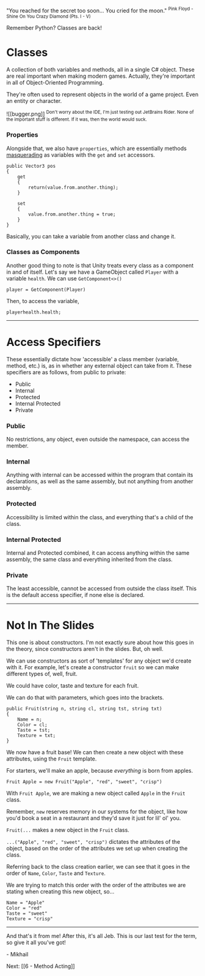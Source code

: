 "You reached for the secret too soon... You cried for the moon."
<sup>Pink Floyd - Shine On You Crazy Diamond (Pts. I - V)</sup>


Remember Python? Classes are back!


# Classes
A collection of both variables and methods, all in a single C# object. These are real important when making modern games. Actually, they're important in all of Object-Oriented Programming.

They're often used to represent objects in the world of a game project. Even an entity or character.

![[bugger.png]]
<sup>Don't worry about the IDE, I'm just testing out JetBrains Rider. None of the important stuff is different. If it was, then the world would suck.</sup>


### Properties
Alongside that, we also have `properties`, which are essentially methods [masquerading](https://dictionary.cambridge.org/dictionary/english/masquerade) as variables with the `get` and `set` accessors.
```
public Vector3 pos
{
	get
	{
		return(value.from.another.thing);
	}
	
	set
	{
		value.from.another.thing = true;
	}
}
```
Basically, you can take a variable from another class and change it.

### Classes as Components
Another good thing to note is that Unity treats every class as a component in and of itself. Let's say we have a GameObject called `Player` with a variable `health`. We can use `GetComponent<>()`

```
player = GetComponent(Player)
```

Then, to access the variable,
```
playerhealth.health;
```

---

# Access Specifiers
These essentially dictate how 'accessible' a class member (variable, method, etc.) is, as in whether any external object can take from it. These specifiers are as follows, from public to private:

- Public
- Internal
- Protected
- Internal Protected
- Private

### Public
No restrictions, any object, even outside the namespace, can access the member.

### Internal
Anything with internal can be accessed within the program that contain its declarations, as well as the same assembly, but not anything from another assembly.

### Protected
Accessibility is limited within the class, and everything that's a child of the class.

### Internal Protected
Internal and Protected combined, it can access anything within the same assembly, the same class and everything inherited from the class.

### Private
The least accessible, cannot be accessed from outside the class itself. This is the default access specifier, if none else is declared.

---
# Not In The Slides

This one is about constructors. I'm not exactly sure about how this goes in the theory, since constructors aren't in the slides. But, oh well.


We can use constructors as sort of 'templates' for any object we'd create with it. For example, let's create a constructor `fruit` so we can make different types of, well, fruit.

We could have color, taste and texture for each fruit.

We can do that with parameters, which goes into the brackets.

```
public Fruit(string n, string cl, string tst, string txt)
{
	Name = n;
	Color = cl;
	Taste = tst;
	Texture = txt;
}
```



We now have a fruit base! We can then create a new object with these attributes, using the `Fruit` template.

For starters, we'll make an apple, because *everything* is born from apples.

```
Fruit Apple = new Fruit("Apple", "red", "sweet", "crisp")
```

With `Fruit Apple`, we are making a new object called `Apple` in the `Fruit` class.

Remember, `new` reserves memory in our systems for the object, like how you'd book a seat in a restaurant and they'd save it just for lil' ol' you.

`Fruit(...` makes a new object in the `Fruit` class.

`...("Apple", "red", "sweet", "crisp")` dictates the attributes of the object, based on the order of the attributes we set up when creating the class.

Referring back to the class creation earlier, we can see that it goes in the order of `Name`, `Color`, `Taste` and `Texture`.

We are trying to match this order with the order of the attributes we are stating when creating this new object, so...

```
Name = "Apple"
Color = "red"
Taste = "sweet"
Texture = "crisp"
```

---

And that's it from me! After this, it's all Jeb. This is our last test for the term, so give it all you've got!

\- Mikhail

Next: [[6 - Method Acting]]

